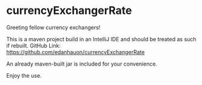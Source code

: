 # currencyExchangerRate

Greeting fellow currency exchangers!

This is a maven project build in an IntelliJ IDE and should be treated as such if rebuilt.
GitHub Link: https://github.com/edanhauon/currencyExchangerRate

An already maven-built jar is included for your convenience.


Enjoy the use.
